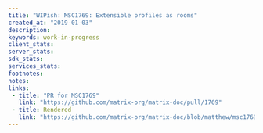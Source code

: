 ```yaml
---
title: "WIPish: MSC1769: Extensible profiles as rooms"
created_at: "2019-01-03"
description:
keywords: work-in-progress
client_stats:
server_stats:
sdk_stats:
services_stats:
footnotes:
notes:
links:
 - title: "PR for MSC1769"
   link: "https://github.com/matrix-org/matrix-doc/pull/1769"
 - title: Rendered
   link: "https://github.com/matrix-org/matrix-doc/blob/matthew/msc1769/proposals/1769-extensible-profiles-as-rooms.md"
---
```

